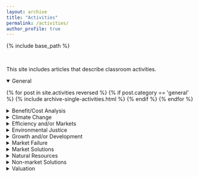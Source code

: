 ```yaml
---
layout: archive
title: "Activities"
permalink: /activities/
author_profile: true
---
```


<!-- Google tag (gtag.js) -->
<script async src="https://www.googletagmanager.com/gtag/js?id=G-8CEVZ95BRH"></script>
<script>
  window.dataLayer = window.dataLayer || [];
  function gtag(){dataLayer.push(arguments);}
  gtag('js', new Date());

  gtag('config', 'G-8CEVZ95BRH');
</script>

<!-- Table 1 from paper, Course Topics: Market failure, efficiency and/or markets, climate change, market solutions, natural resources, valuation, non-market valuation, benefit/cost analysis, growth and/or development, environmental justice, population -->



{% include base_path %}

<br>

This site includes articles that describe classroom activities. 

<details open>
<summary>
General
</summary>

{% for post in site.activities reversed %}
    {% if post.category == 'general' %}
      {% include archive-single-activities.html %}
    {% endif %}
{% endfor %}

</details>


<details close>
<summary class="id1">
Benefit/Cost Analysis
</summary>

{% for post in site.activities reversed %}
  {% if post.category == 'benefit-cost' %}
    {% include archive-single-activities.html %}
  {% endif %}
{% endfor %}

</details>


<details close>
<summary class="id2">
Climate Change
</summary>

{% for post in site.activities reversed %}
  {% if post.category == 'climate change  ' %}
    {% include archive-single-activities.html %}
  {% endif %}
{% endfor %}

</details>


<details close>
<summary>
Efficiency and/or Markets
</summary>

{% for post in site.activities reversed %}
  {% if post.category == 'efficiency' %}
    {% include archive-single-activities.html %}
  {% endif %}
{% endfor %}

</details>

<details close>
<summary class = "id1">
Environmental Justice
</summary>

{% for post in site.activities reversed %}
    {% if post.category == 'environmental justice' %}
      {% include archive-single-activities.html %}
    {% endif %}
{% endfor %}

</details>


<details close>
<summary class="id2">
Growth and/or Development
</summary>

{% for post in site.activities reversed %}
  {% if post.type == 'pr' %}
    {% if post.category == 'growth and development' %}
    {% include archive-single-activities.html %}
    {% endif %}
  {% endif %}
{% endfor %}

</details>

<details close>
<summary>
Market Failure
</summary>

{% for post in site.activities reversed %}
  {% if post.type == 'pr' %}
    {% if post.category == 'market failure' %}
    {% include archive-single-activities.html %}
    {% endif %}
  {% endif %}
{% endfor %}

</details>

<details close>
<summary class="id1">
Market Solutions
</summary>

{% for post in site.activities reversed %}
  {% if post.type == 'pr' %}
    {% if post.category == 'market solutions' %}
    {% include archive-single-activities.html %}
    {% endif %}
  {% endif %}
{% endfor %}

</details>

<details close>
<summary class="id2">
Natural Resources
</summary>

{% for post in site.activities reversed %}
  {% if post.type == 'pr' %}
    {% if post.category == 'natural resources' %}
    {% include archive-single-activities.html %}
    {% endif %}
  {% endif %}
{% endfor %}

</details>


<details close>
<summary>
Non-market Solutions
</summary>

{% for post in site.activities reversed %}
  {% if post.type == 'pr' %}
    {% if post.category == 'non-market solutions' %}
    {% include archive-single-activities.html %}
    {% endif %}
  {% endif %}
{% endfor %}

</details>

<details close>
<summary class="id1">
Valuation
</summary>

{% for post in site.activities reversed %}
  {% if post.type == 'pr' %}
    {% if post.category == 'valuation' %}
    {% include archive-single-activities.html %}
    {% endif %}
  {% endif %}
{% endfor %}

</details>